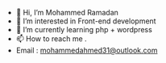 - 👋 Hi, I’m Mohammed Ramadan
- 👀 I’m interested in Front-end development
- 🌱 I’m currently learning php + wordpress
- 📫 How to reach me .
- Email : mohammedahmed31@outlook.com

<!---
mohammedahmed96/mohammedahmed96 is a ✨ special ✨ repository because its `README.md` (this file) appears on your GitHub profile.
You can click the Preview link to take a look at your changes.
--->
